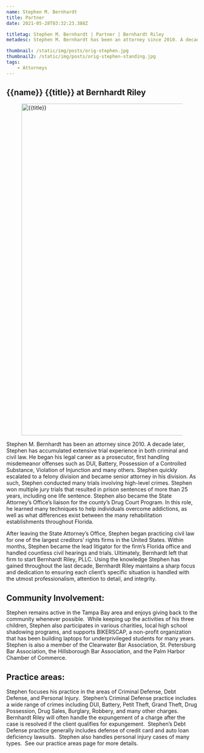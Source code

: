 ```yaml
---
name: Stephen M. Bernhardt
title: Partner
date: 2021-05-28T03:32:23.388Z

titletag: Stephen M. Bernhardt | Partner | Bernhardt Riley
metadesc: Stephen M. Bernhardt has been an attorney since 2010. A decade later, Stephen has accumulated extensive trial experience in both criminal and civil law.

thumbnail: /static/img/posts/orig-stephen.jpg
thumbnail2: /static/img/posts/orig-stephen-standing.jpg
tags:
    - Attorneys
---
```


<div class="text-lg max-w-prose mx-auto">
  <h2 class="pt-12 prose">
    <span class=" prose-lg block text-3xl text-center font-bold text-gray-900 sm:text-4xl">{{name}}</span>
    <span class="block prose-sm text-center text-br-900  uppercase">{{title}} at Bernhardt Riley</span>
  </h2>
  <figure>
    <img class="w-full rounded-md" src={{thumbnail}} alt="{{title}}" width="1310" height="873">
    <figcaption></figcaption>
  </figure>
  <p class="mt-8 text-xl text-gray-500 leading-8">Stephen M. Bernhardt has been an attorney since 2010. A decade later, Stephen has accumulated extensive trial experience in both criminal and civil law. He began his legal career as a prosecutor, first handling misdemeanor offenses such as DUI, Battery, Possession of a Controlled Substance, Violation of Injunction and many others. Stephen quickly escalated to a felony division and became senior attorney in his division. As such, Stephen conducted many trials involving high-level crimes. Stephen won multiple jury trials that resulted in prison sentences of more than 25 years, including one life sentence. Stephen also became the State Attorney’s Office’s liaison for the county’s Drug Court Program. In this role, he learned many techniques to help individuals overcome addictions, as well as what differences exist between the many rehabilitation establishments throughout Florida.</p>
</div>
<div class="mt-6 prose prose-indigo prose-lg text-gray-500 mx-auto">
  <p>After leaving the State Attorney’s Office, Stephen began practicing civil law for one of the largest creditors’ rights firms in the United States. Within months, Stephen became the lead litigator for the firm’s Florida office and handled countless civil hearings and trials. Ultimately, Bernhardt left that firm to start Bernhardt Riley, PLLC. Using the knowledge Stephen has gained throughout the last decade, Bernhardt Riley maintains a sharp focus and dedication to ensuring each client’s specific situation is handled with the utmost professionalism, attention to detail, and integrity.</p>
  <h2>Community Involvement:</h2>
  <p>Stephen remains active in the Tampa Bay area and enjoys giving back to the community whenever possible.  While keeping up the activities of his three children, Stephen also participates in various charities, local high school shadowing programs, and supports BIKERSCAP, a non-profit organization that has been building laptops for underprivileged students for many years. Stephen is also a member of the Clearwater Bar Association, St. Petersburg Bar Association, the Hillsborough Bar Association, and the Palm Harbor Chamber of Commerce. </p>
  <h2>Practice areas:</h2>
  <p>Stephen focuses his practice in the areas of Criminal Defense, Debt Defense, and Personal Injury.  Stephen’s Criminal Defense practice includes a wide range of crimes including DUI, Battery, Petit Theft, Grand Theft, Drug Possession, Drug Sales, Burglary, Robbery, and many other charges.  Bernhardt Riley will often handle the expungement of a charge after the case is resolved if the client qualifies for expungement.  Stephen’s Debt Defense practice generally includes defense of credit card and auto loan deficiency lawsuits.  Stephen also handles personal injury cases of many types.  See our practice areas page for more details.</p>
</div>
